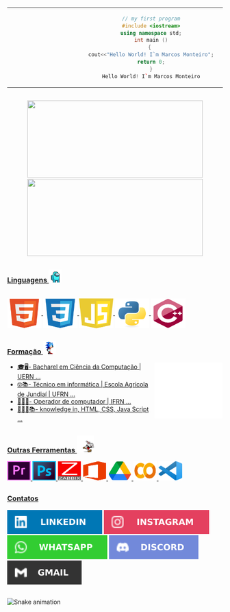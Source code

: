 
 <table>
  <tr>
  <td  align="center" width="30%">

  ```C++
  // my first program
  #include <iostream>
  using namespace std;
  int main ()
                                               {                                              
  cout<<"Hello World! I`m Marcos Monteiro";
  return 0;
  }
  Hello World! I`m Marcos Monteiro

  ```        

  </td>

 <td width="70%">
  <img align="right" alt="Marcos-ROBOT" height="180" style="border-radius:150px;" src="https://github.com/marcos16165/marcos16165/blob/main/img/ROBOT2.png">
 </td>
 </tr>
</table>

<div>

 ##
 
<div align="center">
  <a href="https://github.com/marcos16165">
  <img height="180em" width="410em" src="https://github-readme-stats.vercel.app/api?username=marcos16165&show_icons=true&theme=tokyonight&include_all_commits=true&count_private=true"/>
  <img height="180em" width="410em" src="https://github-readme-stats.vercel.app/api/top-langs/?username=marcos16165&layout=compact&langs_count=7&theme=tokyonight"/>
</div>
  
  ##
<h3>Linguagens <img alt="Marcos-AMONGUS" width="30" height="30" src="https://github.com/marcos16165/marcos16165/blob/main/img/AMONGUS.gif"></h3> 
<div style="display: inline_block"><br>
  <img align="center" alt="Marcos-HTML" height="70" width="80" src="https://github.com/marcos16165/marcos16165/blob/main/img/HTML5.svg">
  <img align="center" alt="Marcos-CSS" height="70" width="80" src="https://github.com/marcos16165/marcos16165/blob/main/img/CSS3.svg">
  <img align="center" alt="Marcos-JS" height="70" width="80" src="https://github.com/marcos16165/marcos16165/blob/main/img/JS.svg">
  <img align="center" alt="Marcos-PY" height="70" width="80" src="https://github.com/marcos16165/marcos16165/blob/main/img/PY.svg">
  <img align="center" alt="Marcos-C++" height="70" width="80" src="https://github.com/marcos16165/marcos16165/blob/main/img/C++.svg">
</div>
  
  ##
 <h3>Formação <img alt="Marcos-BOOKS" width="30" height="30" src="https://github.com/marcos16165/marcos16165/blob/main/img/SONIC.gif"></h3> 
 <img align="right" alt="Marcos-BOOKS" width="160" height="130" src="https://github.com/marcos16165/marcos16165/blob/main/img/LIVROS.gif">
 
   - 🎓🖥️- Bacharel em Ciência da Computação | UERN ...
   - 🤓📚- Técnico em informática | Escola Agrícola de Jundiaí | UFRN ...
   - 🧑🏻‍💻- Operador de computador | IFRN ...
   - 👨🏻‍💻📚- knowledge in, HTML, CSS, Java Script ...
   
   
 
  ##
 <h3>Outras Ferramentas <img alt="Marcos-CUP" width="40" height="40" src="https://github.com/marcos16165/marcos16165/blob/main/img/CUP.gif"></h3>
 <div>
  <img height="45" width="55" src="https://github.com/marcos16165/marcos16165/blob/main/img/PREMIERE.png">
  <img height="45" width="55" src="https://github.com/marcos16165/marcos16165/blob/main/img/PHOTOSHOP.png">
  <img height="45" width="55" src="https://github.com/marcos16165/marcos16165/blob/main/img/ZABBIX.png">
  <img height="45" width="55" src="https://github.com/marcos16165/marcos16165/blob/main/img/OFFICE.png">
  <img height="45" width="55" src="https://github.com/marcos16165/marcos16165/blob/main/img/DRIVE.png">
  <img height="45" width="55" src="https://github.com/marcos16165/marcos16165/blob/main/img/COLAB.png">
  <img height="45" width="55" src="https://github.com/marcos16165/marcos16165/blob/main/img/VSCODE.png">
 </div>
 
  ##
  
<div> 
<h3>Contatos </h3>
   <a href="https://www.linkedin.com/in/francisco-marcos%E2%99%BF-5691b2211/" target="_blank"><img src="https://github.com/marcos16165/marcos16165/blob/main/img/LINKEDIN.svg" target="_blank"></a> 
   <a href="https://www.instagram.com/marcosmonteiro1601/" target="_blank"><img src="https://github.com/marcos16165/marcos16165/blob/main/img/INSTAGRAM.svg" target="_blank"></a>
 	<a href="https://contate.me/Marcos_Monteiro" target="_blank"><img src="https://github.com/marcos16165/marcos16165/blob/main/img/WHATSAPP.svg" target="_blank"></a>
  <a href="https://discord.gg/marcos16165#2261" target="_blank"><img src="https://github.com/marcos16165/marcos16165/blob/main/img/DISCORD.svg" target="_blank"></a>
  <a href = "mailto:franciscomarcos1616@gmail.com"><img src="https://github.com/marcos16165/marcos16165/blob/main/img/GMAIL.svg" target="_blank"></a>

</div>

 ##
![Snake animation](https://github.com/marcos16165/marcos16165/blob/output/github-contribution-grid-snake.svg)
 


  
